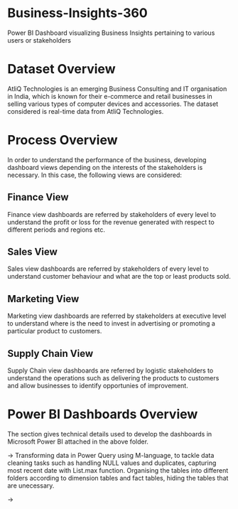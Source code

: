 # Business-Insights-360
Power BI Dashboard visualizing Business Insights pertaining to various users or stakeholders

# Dataset Overview
AtliQ Technologies is an emerging Business Consulting and IT organisation in India, which is known for their e-commerce and retail businesses in selling various types of computer devices and accessories. The dataset considered is real-time data from AtliQ Technologies. 

# Process Overview
In order to understand the performance of the business, developing dashboard views depending on the interests of the stakeholders is necessary. In this case, the following views are considered:

## Finance View 
Finance view dashboards are referred by stakeholders of every level to understand the profit or loss for the revenue generated with respect to different periods and regions etc.

## Sales View
Sales view dashboards are referred by stakeholders of every level to understand customer behaviour and what are the top or least products sold.

## Marketing View 
Marketing view dashboards are referred by stakeholders at executive level to understand where is the need to invest in advertising or promoting a particular product to customers.

## Supply Chain View 
Supply Chain view dashboards are referred by logistic stakeholders to understand the operations such as delivering the products to customers and allow businesses to identify opportunies of improvement.

# Power BI Dashboards Overview
The section gives technical details used to develop the dashboards in Microsoft Power BI attached in the above folder.
 
 -> Transforming data in Power Query using M-language, to tackle data cleaning tasks such as handling NULL values and duplicates, capturing most recent date with List.max function. 
    Organising the tables into different folders according to dimension tables and fact tables, hiding the tables that are unecessary.

 -> 
